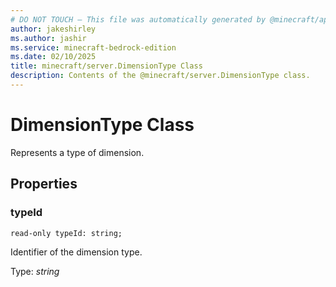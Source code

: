 ```yaml
---
# DO NOT TOUCH — This file was automatically generated by @minecraft/api-docs-generator, to report problems file an issue at https://github.com/Mojang/minecraft-scripting-libraries
author: jakeshirley
ms.author: jashir
ms.service: minecraft-bedrock-edition
ms.date: 02/10/2025
title: minecraft/server.DimensionType Class
description: Contents of the @minecraft/server.DimensionType class.
---
```

# DimensionType Class

Represents a type of dimension.

## Properties

### **typeId**
`read-only typeId: string;`

Identifier of the dimension type.

Type: *string*
